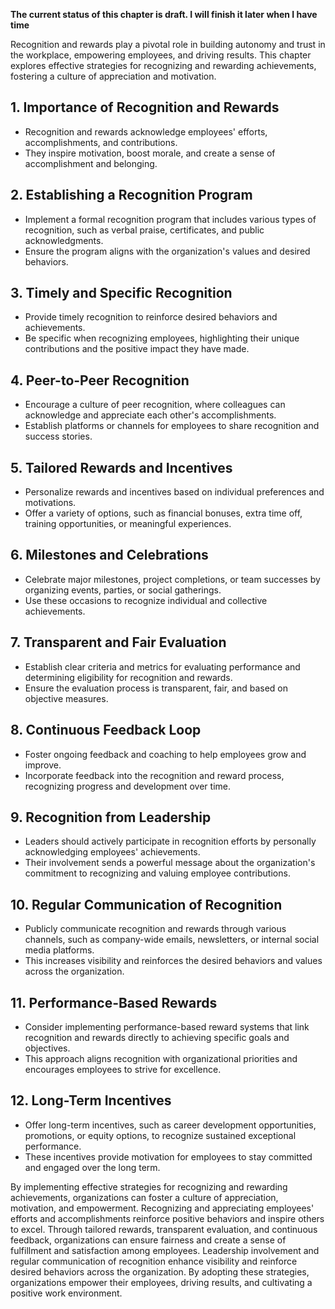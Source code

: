 **The current status of this chapter is draft. I will finish it later when I have time**

Recognition and rewards play a pivotal role in building autonomy and trust in the workplace, empowering employees, and driving results. This chapter explores effective strategies for recognizing and rewarding achievements, fostering a culture of appreciation and motivation.

**1. Importance of Recognition and Rewards**
--------------------------------------------

* Recognition and rewards acknowledge employees' efforts, accomplishments, and contributions.
* They inspire motivation, boost morale, and create a sense of accomplishment and belonging.

**2. Establishing a Recognition Program**
-----------------------------------------

* Implement a formal recognition program that includes various types of recognition, such as verbal praise, certificates, and public acknowledgments.
* Ensure the program aligns with the organization's values and desired behaviors.

**3. Timely and Specific Recognition**
--------------------------------------

* Provide timely recognition to reinforce desired behaviors and achievements.
* Be specific when recognizing employees, highlighting their unique contributions and the positive impact they have made.

**4. Peer-to-Peer Recognition**
-------------------------------

* Encourage a culture of peer recognition, where colleagues can acknowledge and appreciate each other's accomplishments.
* Establish platforms or channels for employees to share recognition and success stories.

**5. Tailored Rewards and Incentives**
--------------------------------------

* Personalize rewards and incentives based on individual preferences and motivations.
* Offer a variety of options, such as financial bonuses, extra time off, training opportunities, or meaningful experiences.

**6. Milestones and Celebrations**
----------------------------------

* Celebrate major milestones, project completions, or team successes by organizing events, parties, or social gatherings.
* Use these occasions to recognize individual and collective achievements.

**7. Transparent and Fair Evaluation**
--------------------------------------

* Establish clear criteria and metrics for evaluating performance and determining eligibility for recognition and rewards.
* Ensure the evaluation process is transparent, fair, and based on objective measures.

**8. Continuous Feedback Loop**
-------------------------------

* Foster ongoing feedback and coaching to help employees grow and improve.
* Incorporate feedback into the recognition and reward process, recognizing progress and development over time.

**9. Recognition from Leadership**
----------------------------------

* Leaders should actively participate in recognition efforts by personally acknowledging employees' achievements.
* Their involvement sends a powerful message about the organization's commitment to recognizing and valuing employee contributions.

**10. Regular Communication of Recognition**
--------------------------------------------

* Publicly communicate recognition and rewards through various channels, such as company-wide emails, newsletters, or internal social media platforms.
* This increases visibility and reinforces the desired behaviors and values across the organization.

**11. Performance-Based Rewards**
---------------------------------

* Consider implementing performance-based reward systems that link recognition and rewards directly to achieving specific goals and objectives.
* This approach aligns recognition with organizational priorities and encourages employees to strive for excellence.

**12. Long-Term Incentives**
----------------------------

* Offer long-term incentives, such as career development opportunities, promotions, or equity options, to recognize sustained exceptional performance.
* These incentives provide motivation for employees to stay committed and engaged over the long term.

By implementing effective strategies for recognizing and rewarding achievements, organizations can foster a culture of appreciation, motivation, and empowerment. Recognizing and appreciating employees' efforts and accomplishments reinforce positive behaviors and inspire others to excel. Through tailored rewards, transparent evaluation, and continuous feedback, organizations can ensure fairness and create a sense of fulfillment and satisfaction among employees. Leadership involvement and regular communication of recognition enhance visibility and reinforce desired behaviors across the organization. By adopting these strategies, organizations empower their employees, driving results, and cultivating a positive work environment.
